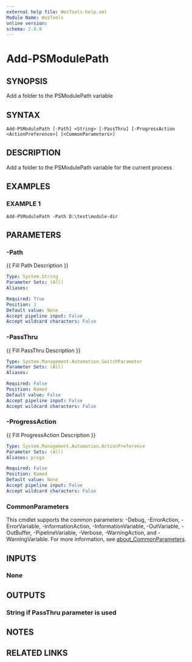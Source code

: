 ```yaml
---
external help file: WozTools-help.xml
Module Name: WozTools
online version:
schema: 2.0.0
---
```


# Add-PSModulePath

## SYNOPSIS
Add a folder to the PSModulePath variable

## SYNTAX

```
Add-PSModulePath [-Path] <String> [-PassThru] [-ProgressAction <ActionPreference>] [<CommonParameters>]
```

## DESCRIPTION
Add a folder to the PSModulePath variable for the current process

## EXAMPLES

### EXAMPLE 1
```
Add-PSModulePath -Path D:\test\module-dir
```

## PARAMETERS

### -Path
{{ Fill Path Description }}

```yaml
Type: System.String
Parameter Sets: (All)
Aliases:

Required: True
Position: 1
Default value: None
Accept pipeline input: False
Accept wildcard characters: False
```

### -PassThru
{{ Fill PassThru Description }}

```yaml
Type: System.Management.Automation.SwitchParameter
Parameter Sets: (All)
Aliases:

Required: False
Position: Named
Default value: False
Accept pipeline input: False
Accept wildcard characters: False
```

### -ProgressAction
{{ Fill ProgressAction Description }}

```yaml
Type: System.Management.Automation.ActionPreference
Parameter Sets: (All)
Aliases: proga

Required: False
Position: Named
Default value: None
Accept pipeline input: False
Accept wildcard characters: False
```

### CommonParameters
This cmdlet supports the common parameters: -Debug, -ErrorAction, -ErrorVariable, -InformationAction, -InformationVariable, -OutVariable, -OutBuffer, -PipelineVariable, -Verbose, -WarningAction, and -WarningVariable. For more information, see [about_CommonParameters](http://go.microsoft.com/fwlink/?LinkID=113216).

## INPUTS

### None
## OUTPUTS

### String if PassThru parameter is used
## NOTES

## RELATED LINKS
